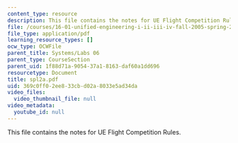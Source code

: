 ```yaml
---
content_type: resource
description: This file contains the notes for UE Flight Competition Rules.
file: /courses/16-01-unified-engineering-i-ii-iii-iv-fall-2005-spring-2006/369c0ff02ee833cbd02a8033e5ad34da_spl2a.pdf
file_type: application/pdf
learning_resource_types: []
ocw_type: OCWFile
parent_title: Systems/Labs 06
parent_type: CourseSection
parent_uid: 1f88d71a-9054-37a1-8163-daf60a1dd696
resourcetype: Document
title: spl2a.pdf
uid: 369c0ff0-2ee8-33cb-d02a-8033e5ad34da
video_files:
  video_thumbnail_file: null
video_metadata:
  youtube_id: null
---
```

This file contains the notes for UE Flight Competition Rules.